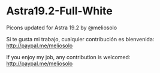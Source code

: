 # Astra19.2-Full-White
Picons updated for Astra 19.2 by @meliosolo

Si te gusta mi trabajo, cualquier contribución es bienvenida: http://paypal.me/meliosolo

If you enjoy my job, any contribution is welcomed: http://paypal.me/meliosolo
